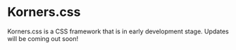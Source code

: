 Korners.css
===========

Korners.css is a CSS framework that is in early development stage. Updates will be coming out soon!
